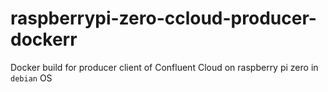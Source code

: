 # raspberrypi-zero-ccloud-producer-dockerr
Docker build for producer client of Confluent Cloud on raspberry pi zero in `debian` OS
